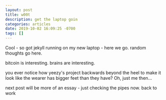 ```yaml
---
layout: post
title: w00t
description: get the laptop goin
categories: articles
date: 2019-10-02 16:09:25 -0700
tags: []
---
```

Cool - so got jekyll running on my new laptop - here we go.
random thoughts go here.

bitcoin is interesting. brains are interesting.

you ever notice how yeezy's project backwards beyond the heel to
make it look like the wearer has bigger feet than they have? Oh,
just me then...


next post will be more of an essay - just checking the pipes now.
back to work
